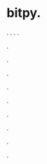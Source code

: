 # bitpy.
.
.
.
.












.






















































.
























.



























.

















































































.































































.































































































.















.


































































.

























